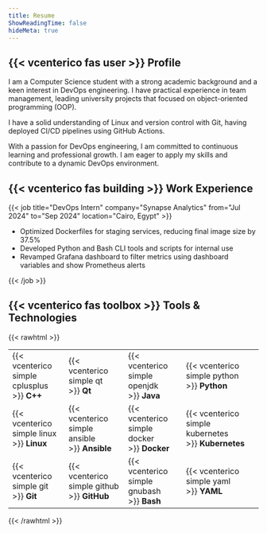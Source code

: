 ```yaml
---
title: Resume
ShowReadingTime: false
hideMeta: true
---
```


## {{< vcenterico fas user >}} Profile

I am a Computer Science student with a strong academic background and a keen interest in DevOps engineering.
I have practical experience in team management, leading university projects that focused on object-oriented programming (OOP).

I have a solid understanding of Linux and version control with Git,
having deployed CI/CD pipelines using GitHub Actions.

With a passion for DevOps engineering,
I am committed to continuous learning and professional growth.
I am eager to apply my skills and contribute to a dynamic DevOps environment.

## {{< vcenterico fas building >}} Work Experience

{{< job title="DevOps Intern" company="Synapse Analytics" from="Jul 2024" to="Sep 2024" location="Cairo, Egypt" >}}

<ul>
  <li>Optimized Dockerfiles for staging services, reducing final image size by 37.5%</li>
  <li>Developed Python and Bash CLI tools and scripts for internal use</li>
  <li>Revamped Grafana dashboard to filter metrics using dashboard variables and show Prometheus alerts</li>
</ul>

{{< /job >}}

## {{< vcenterico fas toolbox >}} Tools & Technologies

{{< rawhtml >}}

<table class="full-width-table">
  <tr>
    <td>{{< vcenterico simple cplusplus >}}&nbsp;<strong>C++</strong></td>
    <td>{{< vcenterico simple qt >}}&nbsp;<strong>Qt</strong></td>
    <td>{{< vcenterico simple openjdk >}}&nbsp;<strong>Java</strong></td>
    <td>{{< vcenterico simple python >}}&nbsp;<strong>Python</strong></td>
  </tr>
  <tr>
    <td>{{< vcenterico simple linux >}}&nbsp;<strong>Linux</strong></td>
    <td>{{< vcenterico simple ansible >}}&nbsp;<strong>Ansible</strong></td>
    <td>{{< vcenterico simple docker >}}&nbsp;<strong>Docker</strong></td>
    <td>{{< vcenterico simple kubernetes >}}&nbsp;<strong>Kubernetes</strong></td>
  </tr>
  <tr>
    <td>{{< vcenterico simple git >}}&nbsp;<strong>Git</strong></td>
    <td>{{< vcenterico simple github >}}&nbsp;<strong>GitHub</strong></td>
    <td>{{< vcenterico simple gnubash >}}&nbsp;<strong>Bash</strong></td>
    <td>{{< vcenterico simple yaml >}}&nbsp;<strong>YAML</strong></td>
  </tr>
</table>

{{< /rawhtml >}}
